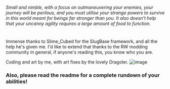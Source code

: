 _Small and nimble, with a focus on outmaneuvering your enemies, your journey will be perilous, and you must utilise your strange powers to survive in this world meant for beings far stronger than you. It also doesn't help that your uncanny agility requires a large amount of food to function._
#
Immense thanks to Slime_Cubed for the SlugBase framework, and all the help he's given me. I'd like to extend that thanks to the RW modding community in general, if anyone's reading this, you know who you are.

Coding and art by me, with art fixes by the lovely Dragoler.
![image](https://user-images.githubusercontent.com/70826625/145713769-60f02ebd-1085-46f8-988c-3ad5280aa645.png)

### **Also, please read the readme for a complete rundown of your abilities!**
